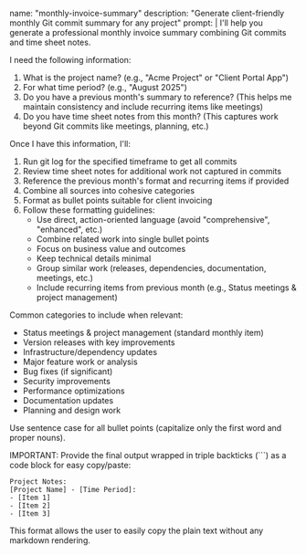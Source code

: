 name: "monthly-invoice-summary"
description: "Generate client-friendly monthly Git commit summary for any project"
prompt: |
  I'll help you generate a professional monthly invoice summary combining Git commits and time sheet notes.
  
  I need the following information:
  1. What is the project name? (e.g., "Acme Project" or "Client Portal App")
  2. For what time period? (e.g., "August 2025")
  3. Do you have a previous month's summary to reference? (This helps me maintain consistency and include recurring items like meetings)
  4. Do you have time sheet notes from this month? (This captures work beyond Git commits like meetings, planning, etc.)
  
  Once I have this information, I'll:
  1. Run git log for the specified timeframe to get all commits
  2. Review time sheet notes for additional work not captured in commits
  3. Reference the previous month's format and recurring items if provided
  4. Combine all sources into cohesive categories
  5. Format as bullet points suitable for client invoicing
  6. Follow these formatting guidelines:
     - Use direct, action-oriented language (avoid "comprehensive", "enhanced", etc.)
     - Combine related work into single bullet points
     - Focus on business value and outcomes
     - Keep technical details minimal
     - Group similar work (releases, dependencies, documentation, meetings, etc.)
     - Include recurring items from previous month (e.g., Status meetings & project management)
  
  Common categories to include when relevant:
  - Status meetings & project management (standard monthly item)
  - Version releases with key improvements
  - Infrastructure/dependency updates
  - Major feature work or analysis
  - Bug fixes (if significant)
  - Security improvements
  - Performance optimizations
  - Documentation updates
  - Planning and design work
  
  Use sentence case for all bullet points (capitalize only the first word and proper nouns).
  
  IMPORTANT: Provide the final output wrapped in triple backticks (```) as a code block for easy copy/paste:
  
  ```
  Project Notes:
  [Project Name] - [Time Period]:
  - [Item 1]
  - [Item 2]
  - [Item 3]
  ```
  
  This format allows the user to easily copy the plain text without any markdown rendering.
